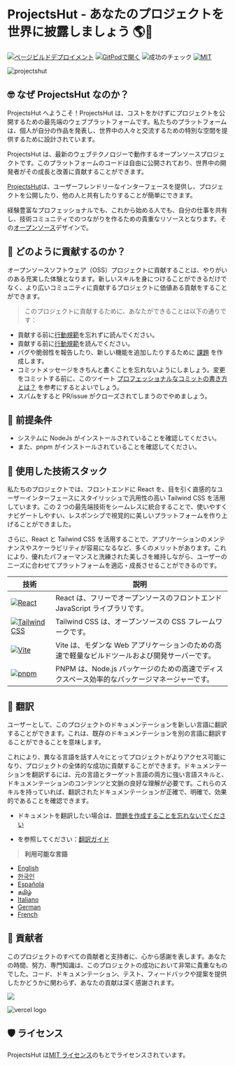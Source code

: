 # **ProjectsHut - あなたのプロジェクトを世界に披露しましょう 🌎🌈**

[![ページビルドデプロイメント](https://github.com/priyankarpal/ProjectsHut/actions/workflows/pages/pages-build-deployment/badge.svg?branch=main)](https://github.com/priyankarpal/ProjectsHut/actions/workflows/pages/pages-build-deployment) [![GitPodで開く](https://img.shields.io/badge/Gitpod-Ready--to--Code-blue?logo=gitpod)](https://gitpod.io/#https://github.com/priyankarpal/ProjectsHut) ![成功のチェック](https://badgen.net/github/checks/node-formidable/node-formidable) [![MIT](https://badgen.net/badge/license/MIT/blue)](https://github.com/priyankarpal/ProjectsHut/blob/main/LICENSE)

![projectshut](https://user-images.githubusercontent.com/88102392/234469385-a939ac7c-04b2-4e42-9a39-a86d5fd4672f.png)

## 🤓 なぜ ProjectsHut なのか？

ProjectsHut へようこそ！ProjectsHut は、コストをかけずにプロジェクトを公開するための最先端のウェブプラットフォームです。私たちのプラットフォームは、個人が自分の作品を発表し、世界中の人々と交流するための特別な空間を提供するために設計されています。

ProjectsHut は、最新のウェブテクノロジーで動作するオープンソースプロジェクトです。このプラットフォームのコードは自由に公開されており、世界中の開発者がその成長と改善に貢献することができます。

[ProjectsHut](https://projectshut.vercel.app)は、ユーザーフレンドリーなインターフェースを提供し、プロジェクトを公開したり、他の人と共有したりすることが簡単にできます。

経験豊富なプロフェッショナルでも、これから始める人でも、自分の仕事を共有し、技術コミュニティでのつながりを作るための貴重なリソースとなります。その[オープンソース](https://opensource.guide)デザインで。

## 🤔 どのように貢献するのか？

オープンソースソフトウェア（OSS）プロジェクトに貢献することは、やりがいのある充実した体験となります。新しいスキルを身につけることができるだけでなく、より広いコミュニティに貢献するプロジェクトに価値ある貢献をすることができます。

> このプロジェクトに貢献するために、あなたができることは以下の通りです：

- 貢献する前に[行動規範](https://github.com/priyankarpal/ProjectsHut/blob/main/CODE_OF_CONDUCT.md)を忘れずに読んでください。
- 貢献する前に[行動規範]()を読んでください。
- バグや脆弱性を報告したり、新しい機能を追加したりするために [課題](https://github.com/priyankarpal/ProjectsHut/issues/new/choose) を作成します。
- コミットメッセージをきちんと書くことを忘れないようにしましょう。変更をコミットする前に、このツイート [プロフェッショナルなコミットの書き方とは？](https://twitter.com/Priyankarpal/status/1638403157863673859) を参考にするとよいでしょう。
- スパムをすると PR/issue がクローズされてしまうのでやめましょう。

## 🤏 前提条件

- システムに NodeJs がインストールされていることを確認してください。
- また、pnpm がインストールされていることを確認してください。

## 🧰 使用した技術スタック

私たちのプロジェクトでは、フロントエンドに React を、目を引く直感的なユーザーインターフェースにスタイリッシュで汎用性の高い Tailwind CSS を活用しています。この 2 つの最先端技術をシームレスに統合することで、使いやすくナビゲートしやすい、レスポンシブで視覚的に美しいプラットフォームを作り上げることができました。

さらに、React と Tailwind CSS を活用することで、アプリケーションのメンテナンスやスケーラビリティが容易になるなど、多くのメリットがあります。これにより、優れたパフォーマンスと洗練された美しさを維持しながら、ユーザーのニーズに合わせてプラットフォームを適応・成長させることができるのです。

| 技術                                                                                                                                                 | 説明                                                                                           |
| ---------------------------------------------------------------------------------------------------------------------------------------------------- | ---------------------------------------------------------------------------------------------- |
| [![React](https://img.shields.io/badge/-React-blue?style=flat-square&logo=react&logoColor=white)](https://ja.reactjs.org/)                           | React は、フリーでオープンソースのフロントエンド JavaScript ライブラリです。                   |
| [![Tailwind CSS](https://img.shields.io/badge/-Tailwind%20CSS-38B2AC?style=flat-square&logo=tailwind-css&logoColor=white)](https://tailwindcss.com/) | Tailwind CSS は、オープンソースの CSS フレームワークです。                                     |
| [![Vite](https://img.shields.io/static/v1?style=for-the-badge&message=Vite&color=646CFF&logo=Vite&logoColor=FFFFFF&label=)](https://vitejs.dev/)     | Vite は、モダンな Web アプリケーションのための高速で軽量なビルドツールおよび開発サーバーです。 |
| [![pnpm](https://img.shields.io/static/v1?style=for-the-badge&message=pnpm&color=222222&logo=pnpm&logoColor=F69220&label=)](https://pnpm.io/)        | PNPM は、Node.js パッケージのための高速でディスクスペース効率的なパッケージマネージャーです。  |

## 📙 翻訳

ユーザーとして、このプロジェクトのドキュメンテーションを新しい言語に翻訳することができます。これは、既存のドキュメンテーションを別の言語に翻訳することができることを意味します。

これにより、異なる言語を話す人々にとってプロジェクトがよりアクセス可能になり、プロジェクトの全体的な成功に貢献することができます。ドキュメンテーションを翻訳するには、元の言語とターゲット言語の両方に強い言語スキルと、ドキュメンテーションのコンテンツと文脈の良好な理解が必要です。これらのスキルを持っていれば、翻訳されたドキュメンテーションが正確で、明確で、効果的であることを確認できます。

- ドキュメントを翻訳したい場合は、[問題を作成することを忘れないでください](https://github.com/priyankarpal/ProjectsHut/issues/new?assignees=&labels=Translate&template=translation-.md&title=+Translate)

- を参照してください：[翻訳ガイド](https://github.com/priyankarpal/ProjectsHut/blob/main/translations/translation_guide.md)

> **利用可能な言語**

- [English](https://github.com/priyankarpal/ProjectsHut)
- [한국인](https://github.com/priyankarpal/ProjectsHut/tree/main/translations/Korean)
- [Española](https://github.com/priyankarpal/ProjectsHut/tree/main/translations/Spanish)
- [தமிழ்](https://github.com/priyankarpal/ProjectsHut/tree/main/translations/Tamil)
- [Italiano](https://github.com/priyankarpal/ProjectsHut/tree/main/translations/Italian)
- [German](https://github.com/priyankarpal/ProjectsHut/tree/main/translations/German)
- [French](https://github.com/priyankarpal/ProjectsHut/tree/main/translations/French)

## 🤝 貢献者

このプロジェクトのすべての貢献者と支持者に、心から感謝を表します。あなたの時間、努力、専門知識は、このプロジェクトの成功において非常に貴重なものでした。コード、ドキュメンテーション、テスト、フィードバックや提案を提供したかどうかに関わらず、あなたの貢献は深く感謝されます。

<a href="https://github.com/priyankarpal/ProjectsHut/graphs/contributors">
  <img src="https://contrib.rocks/image?repo=priyankarpal/ProjectsHut" />
</a>

![vercel logo](https://camo.githubusercontent.com/37b009b52b3a9af7886f52e75cd76d1b32fef331ab1dc2108089c0ced0b7635f/68747470733a2f2f7777772e6461746f636d732d6173736574732e636f6d2f33313034392f313631383938333239372d706f77657265642d62792d76657263656c2e737667)

## 🛡️ ライセンス

ProjectsHut は[MIT ライセンス](https://github.com/priyankarpal/ProjectsHut/blob/main/LICENSE)のもとでライセンスされています。
